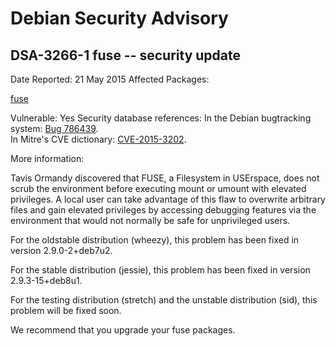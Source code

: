 
Debian Security Advisory
========================


DSA-3266-1 fuse -- security update
----------------------------------



Date Reported:
21 May 2015
Affected Packages:

[fuse](https://packages.debian.org/src:fuse)

Vulnerable:
Yes
Security database references:
In the Debian bugtracking system: [Bug 786439](https://bugs.debian.org/cgi-bin/bugreport.cgi?bug=786439).  
In Mitre's CVE dictionary: [CVE-2015-3202](https://security-tracker.debian.org/tracker/CVE-2015-3202).  

More information:

Tavis Ormandy discovered that FUSE, a Filesystem in USErspace, does not
scrub the environment before executing mount or umount with elevated
privileges. A local user can take advantage of this flaw to overwrite
arbitrary files and gain elevated privileges by accessing debugging
features via the environment that would not normally be safe for
unprivileged users.


For the oldstable distribution (wheezy), this problem has been fixed
in version 2.9.0-2+deb7u2.


For the stable distribution (jessie), this problem has been fixed in
version 2.9.3-15+deb8u1.


For the testing distribution (stretch) and the unstable distribution
(sid), this problem will be fixed soon.


We recommend that you upgrade your fuse packages.





